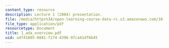 ```yaml
---
content_type: resource
description: Lecture 1 (2004) presentation.
file: /media/https%3A/open-learning-course-data-rc.s3.amazonaws.com/16-01-unified-engineering-i-ii-iii-iv-fall-2005-spring-2006/a4f418050841f274439697ca41df6b45_1_ada_overview.pdf
file_type: application/pdf
resourcetype: Document
title: 1_ada_overview.pdf
uid: a4f41805-0841-f274-4396-97ca41df6b45
---
```

